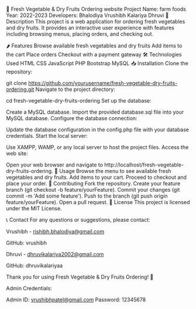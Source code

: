 🌽 Fresh Vegetable & Dry Fruits Ordering website
Project Name: farm foods
Year: 2022-2023
Developers:
Bhalodiya Vrushibh
Kalariya Dhruvi
🍅 Description
This project is a web application for ordering fresh vegetables and dry fruits. It provides an interactive user experience with features including browsing menus, placing orders, and checking out.

🌶 Features
Browse available fresh vegetables and dry fruits
Add items to the cart
Place orders
Checkout with a payment gateway
🛠 Technologies Used
HTML
CSS
JavaScript
PHP
Bootstrap
MySQL
📥 Installation
Clone the repository:


git clone https://github.com/yourusername/fresh-vegetable-dry-fruits-ordering.git
Navigate to the project directory:


cd fresh-vegetable-dry-fruits-ordering
Set up the database:

Create a MySQL database.
Import the provided database.sql file into your MySQL database.
Configure the database connection:

Update the database configuration in the config.php file with your database credentials.
Start the local server:

Use XAMPP, WAMP, or any local server to host the project files.
Access the web site:

Open your web browser and navigate to http://localhost/fresh-vegetable-dry-fruits-ordering.
🚀 Usage
Browse the menu to see available fresh vegetables and dry fruits.
Add items to your cart.
Proceed to checkout and place your order.
🤝 Contributing
Fork the repository.
Create your feature branch (git checkout -b feature/yourFeature).
Commit your changes (git commit -m 'Add some feature').
Push to the branch (git push origin feature/yourFeature).
Open a pull request.
📜 License
This project is licensed under the MIT License.

📞 Contact
For any questions or suggestions, please contact:

Vrushibh - rishibh.bhalodiya@gmail.com

GitHub: vrushibh

Dhruvi - dhruvikalariya2002@gmail.com

GitHub: dhruvikalariyaa

Thank you for using Fresh Vegetable & Dry Fruits Ordering! 🍏

Admin Credentials:

Admin ID: vrushibhpatel@gmail.com
Password: 12345678
